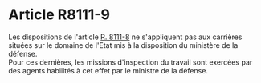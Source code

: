# Article R8111-9

  
Les dispositions de l'article [R. 8111-8][1] ne s'appliquent pas aux carrières situées sur le domaine de l'Etat mis à la disposition du ministère de la défense.   
Pour ces dernières, les missions d'inspection du travail sont exercées par des agents habilités à cet effet par le ministre de la défense.

 [1]: /affichCodeArticle.do?cidTexte=LEGITEXT000006072050&idArticle=LEGIARTI000018500434&dateTexte=&categorieLien=cid